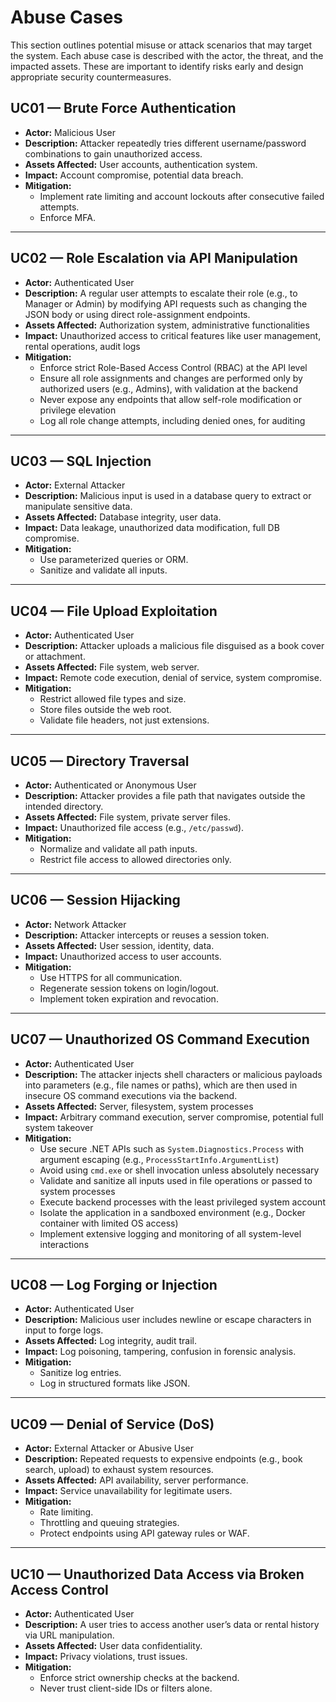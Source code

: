 # Abuse Cases

This section outlines potential misuse or attack scenarios that may target the system. Each abuse case is described with the actor, the threat, and the impacted assets. These are important to identify risks early and design appropriate security countermeasures.

## UC01 — Brute Force Authentication

- **Actor:** Malicious User
- **Description:** Attacker repeatedly tries different username/password combinations to gain unauthorized access.
- **Assets Affected:** User accounts, authentication system.
- **Impact:** Account compromise, potential data breach.
- **Mitigation:**
  - Implement rate limiting and account lockouts after consecutive failed attempts.
  - Enforce MFA.

---

## UC02 — Role Escalation via API Manipulation

- **Actor:** Authenticated User  
- **Description:** A regular user attempts to escalate their role (e.g., to Manager or Admin) by modifying API requests such as changing the JSON body or using direct role-assignment endpoints.  
- **Assets Affected:** Authorization system, administrative functionalities  
- **Impact:** Unauthorized access to critical features like user management, rental operations, audit logs  
- **Mitigation:**  
  - Enforce strict Role-Based Access Control (RBAC) at the API level  
  - Ensure all role assignments and changes are performed only by authorized users (e.g., Admins), with validation at the backend  
  - Never expose any endpoints that allow self-role modification or privilege elevation  
  - Log all role change attempts, including denied ones, for auditing

---

## UC03 — SQL Injection

- **Actor:** External Attacker
- **Description:** Malicious input is used in a database query to extract or manipulate sensitive data.
- **Assets Affected:** Database integrity, user data.
- **Impact:** Data leakage, unauthorized data modification, full DB compromise.
- **Mitigation:**
  - Use parameterized queries or ORM.
  - Sanitize and validate all inputs.

---

## UC04 — File Upload Exploitation

- **Actor:** Authenticated User
- **Description:** Attacker uploads a malicious file disguised as a book cover or attachment.
- **Assets Affected:** File system, web server.
- **Impact:** Remote code execution, denial of service, system compromise.
- **Mitigation:**
  - Restrict allowed file types and size.
  - Store files outside the web root.
  - Validate file headers, not just extensions.

---

## UC05 — Directory Traversal

- **Actor:** Authenticated or Anonymous User
- **Description:** Attacker provides a file path that navigates outside the intended directory.
- **Assets Affected:** File system, private server files.
- **Impact:** Unauthorized file access (e.g., `/etc/passwd`).
- **Mitigation:**
  - Normalize and validate all path inputs.
  - Restrict file access to allowed directories only.

---

## UC06 — Session Hijacking

- **Actor:** Network Attacker
- **Description:** Attacker intercepts or reuses a session token.
- **Assets Affected:** User session, identity, data.
- **Impact:** Unauthorized access to user accounts.
- **Mitigation:**
  - Use HTTPS for all communication.
  - Regenerate session tokens on login/logout.
  - Implement token expiration and revocation.

---

## UC07 — Unauthorized OS Command Execution

- **Actor:** Authenticated User  
- **Description:** The attacker injects shell characters or malicious payloads into parameters (e.g., file names or paths), which are then used in insecure OS command executions via the backend.  
- **Assets Affected:** Server, filesystem, system processes  
- **Impact:** Arbitrary command execution, server compromise, potential full system takeover  
- **Mitigation:**  
  - Use secure .NET APIs such as `System.Diagnostics.Process` with argument escaping (e.g., `ProcessStartInfo.ArgumentList`)  
  - Avoid using `cmd.exe` or shell invocation unless absolutely necessary  
  - Validate and sanitize all inputs used in file operations or passed to system processes  
  - Execute backend processes with the least privileged system account  
  - Isolate the application in a sandboxed environment (e.g., Docker container with limited OS access)  
  - Implement extensive logging and monitoring of all system-level interactions

---

## UC08 — Log Forging or Injection

- **Actor:** Authenticated User
- **Description:** Malicious user includes newline or escape characters in input to forge logs.
- **Assets Affected:** Log integrity, audit trail.
- **Impact:** Log poisoning, tampering, confusion in forensic analysis.
- **Mitigation:**
  - Sanitize log entries.
  - Log in structured formats like JSON.

---

## UC09 — Denial of Service (DoS)

- **Actor:** External Attacker or Abusive User
- **Description:** Repeated requests to expensive endpoints (e.g., book search, upload) to exhaust system resources.
- **Assets Affected:** API availability, server performance.
- **Impact:** Service unavailability for legitimate users.
- **Mitigation:**
  - Rate limiting.
  - Throttling and queuing strategies.
  - Protect endpoints using API gateway rules or WAF.

---

## UC10 — Unauthorized Data Access via Broken Access Control

- **Actor:** Authenticated User
- **Description:** A user tries to access another user’s data or rental history via URL manipulation.
- **Assets Affected:** User data confidentiality.
- **Impact:** Privacy violations, trust issues.
- **Mitigation:**
  - Enforce strict ownership checks at the backend.
  - Never trust client-side IDs or filters alone.

